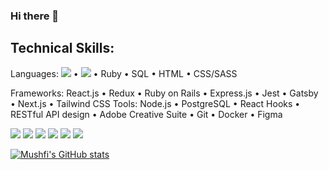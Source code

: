 ### Hi there 👋
## Technical Skills:
Languages: <img src="https://img.shields.io/badge/-Javascript-23A9F2?style=flat-square&logo=Javascript&logoColor=white"/> • <img src="https://img.shields.io/badge/-Typescript-23A9F2?style=flat-square&logo=Typescript&logoColor=white"/> • Ruby • SQL • HTML • CSS/SASS

Frameworks: React.js • Redux • Ruby on Rails • Express.js • Jest • Gatsby • Next.js • Tailwind CSS
Tools: Node.js • PostgreSQL • React Hooks • RESTful API design • Adobe Creative Suite • Git • Docker • Figma

<p>
    <img src="https://img.shields.io/badge/-Visual%20Studio%20Code-23A9F2?style=flat-square&logo=Visual%20Studio%20Code&logoColor=white"/>
    <img src="https://img.shields.io/badge/-Github-181717?style=flat-square&logo=GitHub&logoColor=white"/>
    <img src="https://img.shields.io/badge/-Git-F44D27?style=flat-square&logo=Git&logoColor=white"/>
    <img src="https://img.shields.io/badge/-NPM-CB3837?style=flat-square&logo=NPM&logoColor=white"/>
    <img src="https://img.shields.io/badge/-HTML5-E34F26?style=flat-square&logo=HTML5&logoColor=white"/>
    <img src="https://img.shields.io/badge/-CSS3-1572B6?style=flat-square&logo=CSS3&logoColor=white"/>
  </p>
  
  [![Mushfi's GitHub stats](https://github-readme-stats.vercel.app/api?username=mushfichowdhury)](https://github.com/anuraghazra/github-readme-stats)

<!--
**mushfichowdhury/MushfiChowdhury** is a ✨ _special_ ✨ repository because its `README.md` (this file) appears on your GitHub profile.

Here are some ideas to get you started:

- 🔭 I’m currently working on ...
- 🌱 I’m currently learning ...
- 👯 I’m looking to collaborate on ...
- 🤔 I’m looking for help with ...
- 💬 Ask me about ...
- 📫 How to reach me: ...
- 😄 Pronouns: ...
- ⚡ Fun fact: ...
-->
